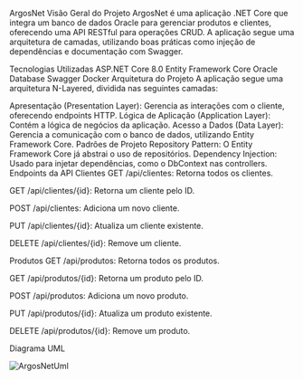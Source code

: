 ArgosNet
Visão Geral do Projeto
ArgosNet é uma aplicação .NET Core que integra um banco de dados Oracle para gerenciar produtos e clientes, oferecendo uma API RESTful para operações CRUD. A aplicação segue uma arquitetura de camadas, utilizando boas práticas como injeção de dependências e documentação com Swagger.

Tecnologias Utilizadas
ASP.NET Core 8.0
Entity Framework Core
Oracle Database
Swagger
Docker
Arquitetura do Projeto
A aplicação segue uma arquitetura N-Layered, dividida nas seguintes camadas:

Apresentação (Presentation Layer): Gerencia as interações com o cliente, oferecendo endpoints HTTP.
Lógica de Aplicação (Application Layer): Contém a lógica de negócios da aplicação.
Acesso a Dados (Data Layer): Gerencia a comunicação com o banco de dados, utilizando Entity Framework Core.
Padrões de Projeto
Repository Pattern: O Entity Framework Core já abstrai o uso de repositórios.
Dependency Injection: Usado para injetar dependências, como o DbContext nas controllers.
Endpoints da API
Clientes
GET /api/clientes: Retorna todos os clientes.

GET /api/clientes/{id}: Retorna um cliente pelo ID.

POST /api/clientes: Adiciona um novo cliente.

PUT /api/clientes/{id}: Atualiza um cliente existente.

DELETE /api/clientes/{id}: Remove um cliente.

Produtos
GET /api/produtos: Retorna todos os produtos.

GET /api/produtos/{id}: Retorna um produto pelo ID.

POST /api/produtos: Adiciona um novo produto.

PUT /api/produtos/{id}: Atualiza um produto existente.

DELETE /api/produtos/{id}: Remove um produto.

Diagrama UML

![ArgosNetUml](https://github.com/user-attachments/assets/2e2f641b-3bdc-45c4-abc4-270513bb36b9)

